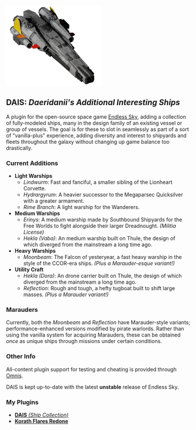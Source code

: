 ![Moonbeam](images/thumbnail/moonbeam.png)

## DAIS: *Daeridanii's Additional Interesting Ships*

A plugin for the open-source space game [Endless Sky](https://www.github.com/endless-sky/endless-sky), adding a collection of fully-modeled ships, many in the design family of an existing vessel or group of vessels. The goal is for these to slot in seamlessly as part of a sort of "vanilla-plus" experience, adding diversity and interest to shipyards and fleets throughout the galaxy without changing up game balance too drastically.

### Current Additions
* **Light Warships**
    * _Lindwurm_: Fast and fanciful, a smaller sibling of the Lionheart Corvette.
    * _Hydrargyrum_: A heavier successor to the Megaparsec Quicksilver with a greater armament.
    * _Rime Branch_: A light warship for the Wanderers.
* **Medium Warships**
    * _Erinys_: A medium warship made by Southbound Shipyards for the Free Worlds to fight alongside their larger Dreadnought. _(Militia License)_
    * _Hekla (Vaba)_: An medium warship built on Thule, the design of which diverged from the mainstream a long time ago.
* **Heavy Warships**
    * _Moonbeam_: The Falcon of yesteryear, a fast heavy warship in the style of the CCOR-era ships. _(Plus a Marauder-esque variant!)_
* **Utility Craft**
    * _Hekla (Dora)_: An drone carrier built on Thule, the design of which diverged from the mainstream a long time ago.
    * _Reflection_: Rough and tough, a hefty tugboat built to shift large masses. _(Plus a Marauder variant!)_

### Marauders
Currently, both the _Moonbeam_ and _Reflection_ have Marauder-style variants; performance-enhanced versions modified by pirate warlords. Rather than using the vanilla system for acquiring Marauders, these can be obtained *once* as unique ships through missions under certain conditions.

### Other Info
All-content plugin support for testing and cheating is provided through [Omnis](https://www.github.com/DarcyManoel/-Omnis).

DAIS is kept up-to-date with the latest **unstable** release of Endless Sky.

### My Plugins
* [**DAIS** _(Ship Collection)_](https://www.github.com/Daeridanii1/DAIS)
* [**Korath Flares Redone**](https://www.github.com/Daeridanii1/korath-flares-redone)